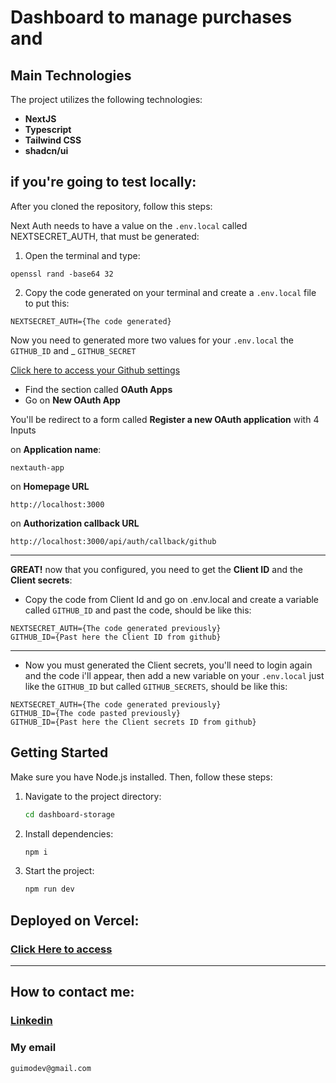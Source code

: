 # Dashboard to manage purchases and 

## Main Technologies

The project utilizes the following technologies:

- **NextJS**
- **Typescript**
- **Tailwind CSS**
- **shadcn/ui**

## if you're going to test locally:

After you cloned the repository, follow this steps:

Next Auth needs to have a value on the `.env.local` called NEXTSECRET_AUTH, that must be generated:

1. Open the terminal and type:

```
openssl rand -base64 32
```

2. Copy the code generated on your terminal and create a `.env.local` file to put this:

```
NEXTSECRET_AUTH={The code generated}
```

Now you need to generated more two values for your `.env.local` the `GITHUB_ID` and \_ `GITHUB_SECRET`

[Click here to access your Github settings ](https://github.com/settings/apps)

- Find the section called **OAuth Apps**
- Go on **New OAuth App**

You'll be redirect to a form called **Register a new OAuth application** with 4 Inputs

on **Application name**:

```
nextauth-app
```

on **Homepage URL**

```
http://localhost:3000
```

on **Authorization callback URL**

```
http://localhost:3000/api/auth/callback/github
```

---

**GREAT!** now that you configured, you need to get the **Client ID** and the **Client secrets**:

- Copy the code from Client Id and go on .env.local and create a variable called `GITHUB_ID` and past the code, should be like this:

```
NEXTSECRET_AUTH={The code generated previously}
GITHUB_ID={Past here the Client ID from github}
```

---

- Now you must generated the Client secrets, you'll need to login again and the code i'll appear, then add a new variable on your `.env.local` just like the `GITHUB_ID` but called `GITHUB_SECRETS`, should be like this:

```
NEXTSECRET_AUTH={The code generated previously}
GITHUB_ID={The code pasted previously}
GITHUB_ID={Past here the Client secrets ID from github}
```

## Getting Started

Make sure you have Node.js installed. Then, follow these steps:

1. Navigate to the project directory:

   ```bash
   cd dashboard-storage
   ```

2. Install dependencies:

   ```bash
   npm i
   ```

3. Start the project:

   ```bash
   npm run dev
   ```

## Deployed on Vercel:

### [Click Here to access]()

---

## How to contact me:

### [Linkedin](https://www.linkedin.com/in/guim0-dev)

### My email

```
guimodev@gmail.com
```
